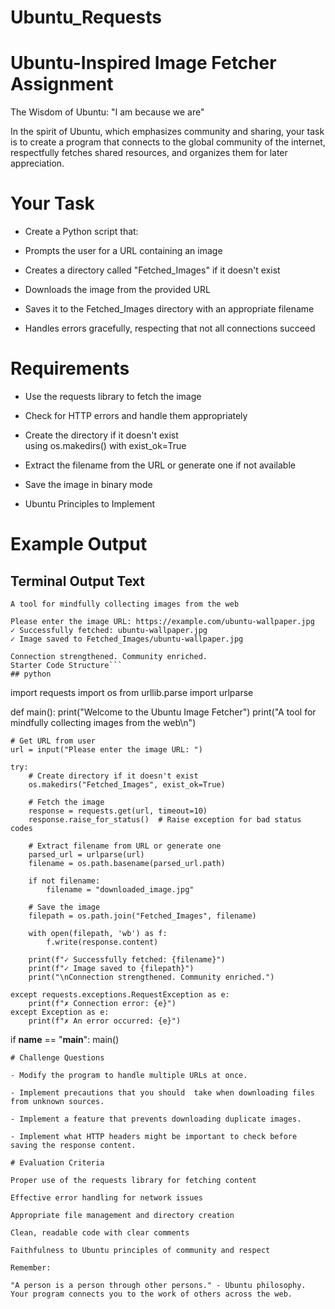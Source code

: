 # Ubuntu_Requests

# Ubuntu-Inspired Image Fetcher Assignment
The Wisdom of Ubuntu: "I am because we are"

In the spirit of Ubuntu, which emphasizes community and sharing, your task is to create a program that connects to the global community of the internet, respectfully fetches shared resources, and organizes them for later appreciation.

# Your Task

- Create a Python script that:

- Prompts the user for a URL containing an image

- Creates a directory called "Fetched_Images" if it doesn't exist

- Downloads the image from the provided URL

- Saves it to the Fetched_Images directory with an appropriate filename

- Handles errors gracefully, respecting that not all connections succeed

# Requirements

- Use the requests library to fetch the image

- Check for HTTP errors and handle them appropriately

- Create the directory if it doesn't exist using os.makedirs() with exist_ok=True

- Extract the filename from the URL or generate one if not available

- Save the image in binary mode

- Ubuntu Principles to Implement
# Example Output
## Terminal Output Text

``` Welcome to the Ubuntu Image Fetcher
A tool for mindfully collecting images from the web

Please enter the image URL: https://example.com/ubuntu-wallpaper.jpg
✓ Successfully fetched: ubuntu-wallpaper.jpg
✓ Image saved to Fetched_Images/ubuntu-wallpaper.jpg

Connection strengthened. Community enriched.
Starter Code Structure```
## python

``` 
import requests
import os
from urllib.parse import urlparse

def main():
    print("Welcome to the Ubuntu Image Fetcher")
    print("A tool for mindfully collecting images from the web\n")
    
    # Get URL from user
    url = input("Please enter the image URL: ")
    
    try:
        # Create directory if it doesn't exist
        os.makedirs("Fetched_Images", exist_ok=True)
        
        # Fetch the image
        response = requests.get(url, timeout=10)
        response.raise_for_status()  # Raise exception for bad status codes
        
        # Extract filename from URL or generate one
        parsed_url = urlparse(url)
        filename = os.path.basename(parsed_url.path)
        
        if not filename:
            filename = "downloaded_image.jpg"
            
        # Save the image
        filepath = os.path.join("Fetched_Images", filename)
        
        with open(filepath, 'wb') as f:
            f.write(response.content)
            
        print(f"✓ Successfully fetched: {filename}")
        print(f"✓ Image saved to {filepath}")
        print("\nConnection strengthened. Community enriched.")
        
    except requests.exceptions.RequestException as e:
        print(f"✗ Connection error: {e}")
    except Exception as e:
        print(f"✗ An error occurred: {e}")

if __name__ == "__main__":
    main()
```
# Challenge Questions

- Modify the program to handle multiple URLs at once.

- Implement precautions that you should  take when downloading files from unknown sources.

- Implement a feature that prevents downloading duplicate images.

- Implement what HTTP headers might be important to check before saving the response content.

# Evaluation Criteria

Proper use of the requests library for fetching content

Effective error handling for network issues

Appropriate file management and directory creation

Clean, readable code with clear comments

Faithfulness to Ubuntu principles of community and respect

Remember:

"A person is a person through other persons." - Ubuntu philosophy. Your program connects you to the work of others across the web.
